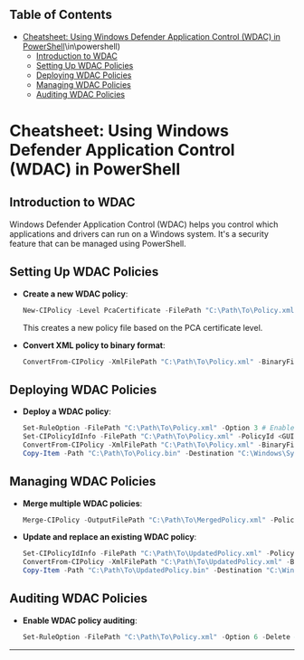 ## Table of Contents

- [Cheatsheet: Using Windows Defender Application Control (WDAC) in PowerShell](#cheatsheet:\using\windows\defender\application\control\(wdac)\in\powershell)
  - [Introduction to WDAC](#Introduction\to\WDAC)
  - [Setting Up WDAC Policies](#Setting\Up\WDAC\Policies)
  - [Deploying WDAC Policies](#Deploying\WDAC\Policies)
  - [Managing WDAC Policies](#Managing\WDAC\Policies)
  - [Auditing WDAC Policies](#Auditing\WDAC\Policies)

# Cheatsheet: Using Windows Defender Application Control (WDAC) in PowerShell

## Introduction to WDAC
Windows Defender Application Control (WDAC) helps you control which applications and drivers can run on a Windows system. It's a security feature that can be managed using PowerShell.

## Setting Up WDAC Policies
- **Create a new WDAC policy**:
  ```powershell
  New-CIPolicy -Level PcaCertificate -FilePath "C:\Path\To\Policy.xml"
  ```
  This creates a new policy file based on the PCA certificate level.

- **Convert XML policy to binary format**:
  ```powershell
  ConvertFrom-CIPolicy -XmlFilePath "C:\Path\To\Policy.xml" -BinaryFilePath "C:\Path\To\Policy.bin"
  ```

## Deploying WDAC Policies
- **Deploy a WDAC policy**:
  ```powershell
  Set-RuleOption -FilePath "C:\Path\To\Policy.xml" -Option 3 # Enable UMCI
  Set-CIPolicyIdInfo -FilePath "C:\Path\To\Policy.xml" -PolicyId <GUID>
  ConvertFrom-CIPolicy -XmlFilePath "C:\Path\To\Policy.xml" -BinaryFilePath "C:\Path\To\Policy.bin"
  Copy-Item -Path "C:\Path\To\Policy.bin" -Destination "C:\Windows\System32\CodeIntegrity\CIPolicies\Active\{<GUID>}.cip"
  ```

## Managing WDAC Policies
- **Merge multiple WDAC policies**:
  ```powershell
  Merge-CIPolicy -OutputFilePath "C:\Path\To\MergedPolicy.xml" -PolicyPaths "C:\Path\To\Policy1.xml", "C:\Path\To\Policy2.xml"
  ```

- **Update and replace an existing WDAC policy**:
  ```powershell
  Set-CIPolicyIdInfo -FilePath "C:\Path\To\UpdatedPolicy.xml" -PolicyId <GUID>
  ConvertFrom-CIPolicy -XmlFilePath "C:\Path\To\UpdatedPolicy.xml" -BinaryFilePath "C:\Path\To\UpdatedPolicy.bin"
  Copy-Item -Path "C:\Path\To\UpdatedPolicy.bin" -Destination "C:\Windows\System32\CodeIntegrity\CIPolicies\Active\{<GUID>}.cip"
  ```

## Auditing WDAC Policies
- **Enable WDAC policy auditing**:
  ```powershell
  Set-RuleOption -FilePath "C:\Path\To\Policy.xml" -Option 6 -Delete # Enable Audit Mode
  ```

---
